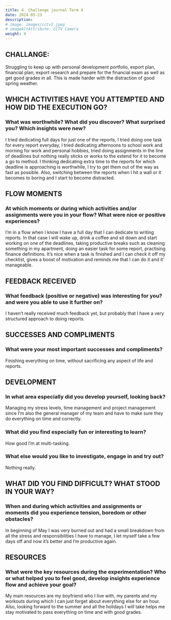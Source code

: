 ```yaml
---
title: 4. Challenge journal Term 4
date: 2024-05-23
description:
# image: images/cctv2.jpeg
# imageAltAttribute: CCTV Camera
weight: 4
---
```


## CHALLANGE: 
Struggling to keep up with personal development portfolio, export plan, financial plan, export research and prepare for the financial exam as well as get good grades in all. This is made harder with the distraction of good spring weather.

## WHICH ACTIVITIES HAVE YOU ATTEMPTED AND HOW DID THE EXECUTION GO? 
### What was worthwhile? What did you discover? What surprised you? Which insights were new?
I tried dedicating full days for just one of the reports, I tried doing one task for every report everyday, I tried dedicating afternoons to school work and morning for work and personal hobbies, tried doing assignments in the line of deadlines but nothing really sticks or works to the extend for it to become a go to method. I thinking dedicating extra time to the reports for which deadline is approaching is worthwhile, I try to get them out of the way as fast as possible. Also, switching between the reports when I hit a wall or it becomes to boring and I start to become distracted.

## FLOW MOMENTS
### At which moments or during which activities and/or assignments were you in your flow? What were nice or positive experiences?
I’m in a flow when I know I have a full day that I can dedicate to writing reports. In that case I will wake up, drink a coffee and sit down and start working on one of the deadlines, taking productive breaks such as cleaning something in my apartment, doing an easier task for some report, practising finance definitions. It’s nice when a task is finished and I can check it off my checklist, gives a boost of motivation and reminds me that I can do it and it’ manageable.

## FEEDBACK RECEIVED
### What feedback (positive or negative) was interesting for you? and were you able to use it further on?
I haven’t really received much feedback yet, but probably that I have a very structured approach to doing reports. 

## SUCCESSES AND COMPLIMENTS
### What were your most important successes and compliments?
Finishing everything on time, without sacrificing any aspect of life and reports.

## DEVELOPMENT
### In what area especially did you develop yourself, looking back?
Managing my stress levels, time management and project management since I’m also the general manager of my team and have to make sure they do everything on time and correctly.

### What did you find especially fun or interesting to learn?
How good I’m at multi-tasking.

### What else would you like to investigate, engage in and try out?
Nothing really.

## WHAT DID YOU FIND DIFFICULT? WHAT STOOD IN YOUR WAY?
### When and during which activities and assignments or moments did you experience tension, boredom or other obstacles?
In beginning of May I was very burned out and had a small breakdown from all the stress and responsibilities I have to manage, I let myself take a few days off and now it’s better and I’m productive again. 

## RESOURCES
### What were the key resources during the experimentation? Who or what helped you to feel good, develop insights experience flow and achieve your goal?
My main resources are my boyfriend who I live with, my parents and my workouts during which I can just forget about everything else for an hour. Also, looking forward to the summer and all the holidays I will take helps me stay motivated to pass everything on time and with good grades.


